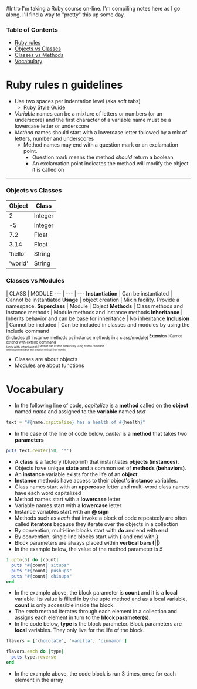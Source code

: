 #Intro
 I'm taking a Ruby course on-line.  I'm compiling notes here as I go along.  I'll find a way to "pretty" this up some day.

### Table of Contents
* [Ruby rules](#ruby-rules-n-guidelines)
* [Objects vs Classes](#objects-vs-classes)
* [Classes vs Methods](#classes-vs-methods)
* [Vocabulary](#vocabulary)

# Ruby rules n guidelines
* Use two spaces per indentation level (aka soft tabs)
    * [Ruby Style Guide](https://github.com/bbatsov/ruby-style-guide)
* _Variable_ names can be a mixture of letters or numbers (or an underscore) and the first character of a variable name 
must be a lowercase letter or underscore
* _Method_ names should start with a lowercase letter followed by a mix of letters, number and underscores    
  * Method names may end with a question mark or an exclamation point.    
     * Question mark means the method _should_ return a boolean       
     * An exclamation point indicates the method will modify the object it is called on

---
### Objects vs Classes
Object  | Class
 ---    |  ---
 2      | Integer
 -5     | Integer
 7.2    | Float
 3.14   | Float
 'hello'| String
 'world'| String

### Classes vs Modules
 | CLASS | MODULE 
 --- | --- | ---
 **Instantiation** | Can be instantiated | Cannot be instantiated
 **Usage** | object creation | Mixin facility. Provide a namespace.
 **Superclass** | Module | Object
 **Methods** | Class methods and instance methods | Module methods and instance methods
 **Inheritance** | Inherits behavior and can be base for inheritance | No inheritance
 **Inclusion** | Cannot be included | Can be included in classes and modules by using the include command <br/> <sup>(includes all instance methods as instance methods in a class/module)<sup>
 **Extension** | Cannot extend with extend command <br/> <sup>(only with inheritance)<sup> | Module can extend instance by using extend command <br/> <sup>(extends given instance with singleton methods from module)<sup>
* Classes are about objects
* Modules are about functions

# Vocabulary
* In the following line of code, _capitalize_ is a **method** called on the **object** named _name_ and assigned to
the **variable** named _text_    
```ruby 
text = "#{name.capitalize} has a health of #{health}"
```
* In the case of the line of code below, _center_ is a **method** that takes two **parameters**    
```ruby 
puts text.center(50, '*')
```
* A **class** is a factory (blueprint) that instantiates **objects (instances)**. 
* Objects have unique **state** and a common set of **methods (behaviors)**.
* An **instance** variable exists for the life of an **object**.
* **Instance** methods have access to their object's **instance** variables.
* Class names start with an **uppercase** letter and multi-word class names have each word capitalized 
* Method names start with a **lowercase** letter    
* Variable names start with a **lowercase** letter    
* Instance variables start with an **@ sign**
* Methods such as _each_ that invoke a block of code repeatedly are often called **iterators** because they iterate over the objects in a collection
* By convention, multi-line blocks start with **do** and end with **end**
* By convention, single line blocks start with **{** and end with **}**
* Block parameters are always placed within **vertical bars (||)**
* In the example below, the value of the method parameter is *5*
```ruby
1.upto(5) do |count|
  puts "#{count} situps"
  puts "#{count} pushups"
  puts "#{count} chinups"
end
```
* In the example above, the block parameter is **count** and it is a **local** variable. Its value is filled in by the upto method and as a local variable, **count** is only accessible inside the block.
* The _each_ method iterates through each element in a collection and assigns each element in turn to the **block parameter(s)**.
* In the code below, **type** is the block parameter. Block parameters are **local** variables. They only live for the life of the block.
```ruby
flavors = ['chocolate', 'vanilla', 'cinnamon']

flavors.each do |type|
  puts type.reverse
end
```
* In the example above, the code block is run 3 times, once for each element in the array

  
